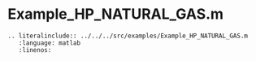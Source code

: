 # Example_HP_NATURAL_GAS.m

```{eval-rst}
.. literalinclude:: ../../../src/examples/Example_HP_NATURAL_GAS.m
   :language: matlab
   :linenos:
```
